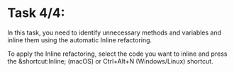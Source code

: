 # Task 4/4:

In this task, you need to identify unnecessary methods and variables and inline them using the automatic Inline refactoring.

<div class="hint" title="Shortcut for Inline refactoring">
To apply the Inline refactoring, select the code you want to inline and press the &shortcut:Inline; (macOS) or 
Ctrl+Alt+N (Windows/Linux) shortcut. 
</div>

